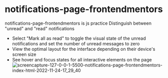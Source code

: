 # notifications-page-frontendmentors
notifications-page-frontendmentors is js practice 
 Distinguish between "unread" and "read" notifications
- Select "Mark all as read" to toggle the visual state of the unread notifications and set the number of unread messages to zero
- View the optimal layout for the interface depending on their device's screen size
- See hover and focus states for all interactive elements on the page![screencapture-127-0-0-1-5500-notifications-page-frontendmentors-index-html-2022-11-24-17_29_40](https://user-images.githubusercontent.com/106579572/203779495-4fc51900-d045-4de8-ab18-fb5eee3e08f3.png)

